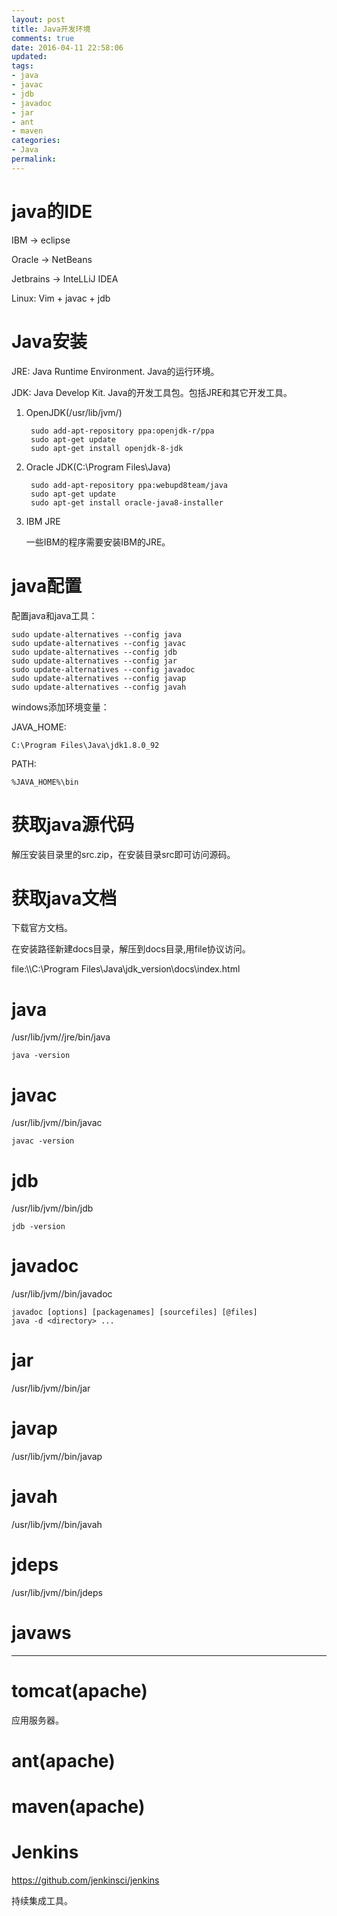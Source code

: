 ```yaml
---
layout: post
title: Java开发环境
comments: true
date: 2016-04-11 22:58:06
updated:
tags:
- java
- javac
- jdb
- javadoc
- jar
- ant
- maven
categories:
- Java
permalink:
---
```


# java的IDE

IBM -> eclipse

Oracle -> NetBeans

Jetbrains -> InteLLiJ IDEA

Linux: Vim + javac + jdb

# Java安装

JRE: Java Runtime Environment. Java的运行环境。

JDK: Java Develop Kit. Java的开发工具包。包括JRE和其它开发工具。

1. OpenJDK(/usr/lib/jvm/)

        sudo add-apt-repository ppa:openjdk-r/ppa
        sudo apt-get update
        sudo apt-get install openjdk-8-jdk

2. Oracle JDK(C:\Program Files\Java\)

        sudo add-apt-repository ppa:webupd8team/java
        sudo apt-get update
        sudo apt-get install oracle-java8-installer

3. IBM JRE

    一些IBM的程序需要安装IBM的JRE。

# java配置

配置java和java工具：

    sudo update-alternatives --config java
    sudo update-alternatives --config javac
    sudo update-alternatives --config jdb
    sudo update-alternatives --config jar
    sudo update-alternatives --config javadoc
    sudo update-alternatives --config javap
    sudo update-alternatives --config javah

windows添加环境变量：

JAVA_HOME:

    C:\Program Files\Java\jdk1.8.0_92

PATH:

    %JAVA_HOME%\bin

# 获取java源代码

解压安装目录里的src.zip，在安装目录src即可访问源码。

# 获取java文档

下载官方文档。

在安装路径新建docs目录，解压到docs目录,用file协议访问。

file:\\\C:\Program Files\Java\jdk_version\docs\index.html

# java

/usr/lib/jvm/<java-version>/jre/bin/java

    java -version

# javac

/usr/lib/jvm/<java-version>/bin/javac

    javac -version

# jdb

/usr/lib/jvm/<java-version>/bin/jdb

    jdb -version

# javadoc

/usr/lib/jvm/<java-version>/bin/javadoc

    javadoc [options] [packagenames] [sourcefiles] [@files]
    java -d <directory> ...

# jar

/usr/lib/jvm/<java-version>/bin/jar

# javap

/usr/lib/jvm/<java-version>/bin/javap

# javah

/usr/lib/jvm/<java-version>/bin/javah

# jdeps

/usr/lib/jvm/<java-version>/bin/jdeps

# javaws

***

# tomcat(apache)

应用服务器。

# ant(apache)

# maven(apache)

# Jenkins

<https://github.com/jenkinsci/jenkins>

持续集成工具。

